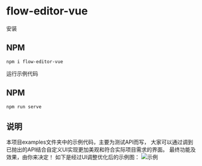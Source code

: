 # flow-editor-vue

安装
## NPM
```
npm i flow-editor-vue
```

运行示例代码
## NPM
```
npm run serve
```

## 说明
本项目examples文件夹中的示例代码，主要为测试API而写，
大家可以通过调到已抛出的API结合自定义UI实现更加美观和符合实际项目需求的界面。
最终功能及效果，由你来决定！
如下是经过UI调整优化后的示例图：
![示例](https://i.niupic.com/images/2020/05/12/7PMl.png)
